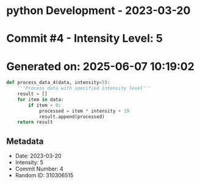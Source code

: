 ﻿# python Development - 2023-03-20
# Commit #4 - Intensity Level: 5
# Generated on: 2025-06-07 10:19:02
```python
def process_data_4(data, intensity=5):
    '''Process data with specified intensity level'''
    result = []
    for item in data:
        if item > 0:
            processed = item * intensity + 19
            result.append(processed)
    return result
```
## Metadata
- Date: 2023-03-20
- Intensity: 5
- Commit Number: 4
- Random ID: 310306515
